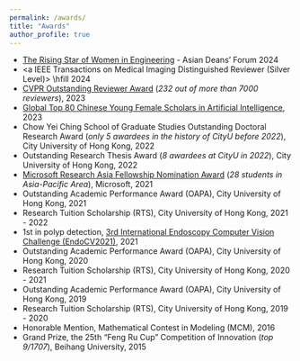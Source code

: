 ```yaml
---
permalink: /awards/
title: "Awards"
author_profile: true
---
```


* <a href="https://risingstarsasia.org/participants.php#cat7" target="_blank">The Rising Star of Women in Engineering</a> - Asian Deans’ Forum 2024
* <a IEEE Transactions on Medical Imaging Distinguished Reviewer (Silver Level)> \hfill 2024
* <a href="https://cvpr2023.thecvf.com/Conferences/2023/OutstandingReviewers" target="_blank">CVPR Outstanding Reviewer Award</a> (*232 out of more than 7000 reviewers*), 2023
* <a href="https://xueshu.baidu.com/usercenter/index/aischolar2023" target="_blank">Global Top 80 Chinese Young Female Scholars in Artificial Intelligence</a>, 2023
* Chow Yei Ching School of Graduate Studies Outstanding Doctoral Research Award (*only 5 awardees in the history of CityU before 2022*), City University of Hong Kong, 2022 
* Outstanding Research Thesis Award (*8 awardees at CityU in 2022*), City University of Hong Kong, 2022 
* <a href="https://www.msra.cn/zh-cn/connections/academic-programs/fellows" target="_blank">Microsoft Research Asia Fellowship Nomination Award</a> (*28 students in Asia-Pacific Area*), Microsoft, 2021 
* Outstanding Academic Performance Award (OAPA), City University of Hong Kong, 2021 
* Research Tuition Scholarship (RTS), City University of Hong Kong, 2021 - 2022
* 1st in polyp detection, <a href="https://endocv2021.grand-challenge.org/evaluation/round-ii-detection-genralization-challenge/leaderboard/" target="_blank">3rd International Endoscopy Computer Vision Challenge (EndoCV2021)</a>, 2021
* Outstanding Academic Performance Award (OAPA), City University of Hong Kong, 2020  
* Research Tuition Scholarship (RTS), City University of Hong Kong, 2020 - 2021 
* Outstanding Academic Performance Award (OAPA), City University of Hong Kong, 2019 
* Research Tuition Scholarship (RTS), City University of Hong Kong, 2019 - 2020 
* Honorable Mention, Mathematical Contest in Modeling (MCM), 2016
* Grand Prize, the 25th “Feng Ru Cup” Competition of Innovation (*top 9/1707*), Beihang University, 2015
